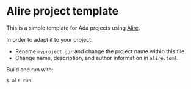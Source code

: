 # Alire project template

This is a simple template for Ada projects using [Alire](https://alire.ada.dev/).

In order to adapt it to your project:

* Rename `myproject.gpr` and change the project name within this file.
* Change name, description, and author information in `alire.toml`.

Build and run with:
```
$ alr run
```

